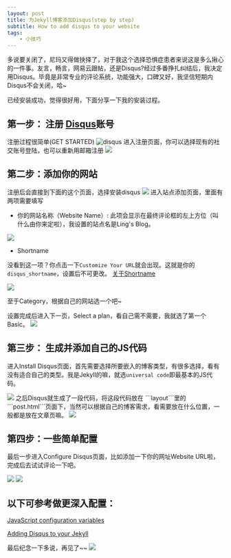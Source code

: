 ```yaml
---
layout: post
title: 为Jekyll博客添加Disqus(step by step)
subtitle: How to add disqus to your website
tags:
    - 小技巧
---
```

多说要关闭了，尼玛又得做抉择了，对于我这个选择恐惧症患者来说这是多么揪心的一件事。友言，畅言，网易云跟帖，还是Disqus?经过多番挣扎纠结后，我决定用Disqus。毕竟是非常专业的评论系统，功能强大，口碑又好，我坚信短期内Disqus不会关闭，哈~

已经安装成功，觉得很好用，下面分享一下我的安装过程。

## 第一步： 注册 <a href="https://disqus.com/" target="_blank">Disqus</a>账号

注册过程很简单(GET STARTED)
<img src="/img/in-post/dis_img.jpg" alt="disqus">
进入注册页面，你可以选择现有的社交账号登陆，也可以重新用邮箱注册
<img src="/img/in-post/dis_img5.jpg">

## 第二步：添加你的网站
注册后会直接到下面的这个页面，选择安装disqus
<img src="/img/in-post/dis_img1.jpg">
进入站点添加页面，里面有两项需要填写

- 你的网站名称（Website Name）:
此项会显示在最终评论框的左上方位（叫什么由你来定啦），我设置的站点名是Ling's Blog。

<img src="/img/in-post/dis_img8.jpg">

- Shortname

没看到这一项？你点击一下```Customize Your URL```就会出现。这就是你的```disqus_shortname```，设置后不可更改。 <a href="https://help.disqus.com/customer/portal/articles/466208" target="_blank">关于Shortname</a>


<img src="/img/in-post/dis_img2.jpg">

至于Category，根据自己的网站选一个吧~

设置完成后进入下一页，Select a plan，看自己需不需要，我就选了第一个Basic。
<img src="/img/in-post/dis_img6.jpg">

## 第三步： 生成并添加自己的JS代码

进入Install Disqus页面，首先需要选择所要嵌入的博客类型，有很多选择，看有没有适合自己的类型。我是Jekyll的嘛，就选```universal code```即最基本的JS代码。

<img src="/img/in-post/dis_img3.jpg">
之后Disqus就生成了一段代码，将这段代码放在 ```layout```里的```post.html```页面下，当然可以根据自己的博客需求，看需要放在什么位置，一般都是放在文章页嘛。
<img src="/img/in-post/dis_img10.jpg">


## 第四步：一些简单配置

最后一步进入Configure Disqus页面，比如添加一下你的网址Website URL啦，完成后去试试评论一下吧。

<img src="/img/in-post/dis_img9.jpg">
<img src="/img/in-post/dis_img11.jpg">

## 以下可参考做更深入配置：

<a href="https://help.disqus.com/customer/portal/articles/472098-javascript-configuration-variables" target="_blank">JavaScript configuration variables</a>

<a href="http://www.perfectlyrandom.org/2014/06/29/adding-disqus-to-your-jekyll-powered-github-pages/" target="_blank">Adding Disqus to your Jekyll
</a>

最后纪念一下多说，再见了~~
<img src="/img/in-post/duoshuo.jpg">







